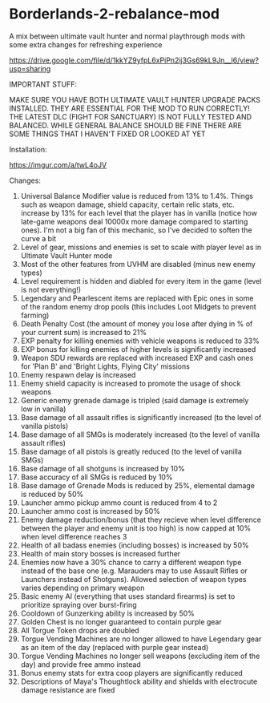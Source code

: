 # Borderlands-2-rebalance-mod
A mix between ultimate vault hunter and normal playthrough mods with some extra changes for refreshing experience

https://drive.google.com/file/d/1kkYZ9yfpL6xPiPn2ij3Gs69kL9Jn__l6/view?usp=sharing

IMPORTANT STUFF:

MAKE SURE YOU HAVE BOTH ULTIMATE VAULT HUNTER UPGRADE PACKS INSTALLED. THEY ARE ESSENTIAL FOR THE MOD TO RUN CORRECTLY!
THE LATEST DLC (FIGHT FOR SANCTUARY) IS NOT FULLY TESTED AND BALANCED. WHILE GENERAL BALANCE SHOULD BE FINE THERE ARE SOME THINGS THAT I HAVEN'T FIXED OR LOOKED AT YET

Installation:

https://imgur.com/a/twL4oJV

Changes:

1. Universal Balance Modifier value is reduced from 13% to 1.4%. Things such as weapon damage, shield capacity, certain relic stats, etc. increase by 13% for each level that the player has in vanilla (notice how late-game weapons deal 10000x more damage compared to starting ones). I'm not a big fan of this mechanic, so I've decided to soften the curve a bit
2. Level of gear, missions and enemies is set to scale with player level as in Ultimate Vault Hunter mode
3. Most of the other features from UVHM are disabled (minus new enemy types)
4. Level requirement is hidden and diabled for every item in the game (level is not everything!)
5. Legendary and Pearlescent items are replaced with Epic ones in some of the random enemy drop pools (this includes Loot Midgets to prevent farming)
6. Death Penalty Cost (the amount of money you lose after dying in % of your current sum) is increased to 21%
7. EXP penalty for killing enemies with vehicle weapons is reduced to 33%
8. EXP bonus for killing enemies of higher levels is significantly increased
9. Weapon SDU rewards are replaced with increased EXP and cash ones for 'Plan B' and 'Bright Lights, Flying City' missions
10. Enemy respawn delay is increased
11. Enemy shield capacity is increased to promote the usage of shock weapons
12. Generic enemy grenade damage is tripled (said damage is extremely low in vanilla)
13. Base damage of all assault rifles is significantly increased (to the level of vanilla pistols)
14. Base damage of all SMGs is moderately increased (to the level of vanilla assault rifles)
15. Base damage of all pistols is greatly reduced (to the level of vanilla SMGs)
16. Base damage of all shotguns is increased by 10%
17. Base accuracy of all SMGs is reduced by 10%
18. Base damage of Grenade Mods is reduced by 25%, elemental damage is reduced by 50%
19. Launcher ammo pickup ammo count is reduced from 4 to 2
20. Launcher ammo cost is increased by 50%
21. Enemy damage reduction/bonus (that they recieve when level difference between the player and enemy unit is too high) is now capped at 10% when level difference reaches 3
22. Health of all badass enemies (including bosses) is increased by 50%
23. Health of main story bosses is increased further 
24. Enemies now have a 30% chance to carry a different weapon type instead of the base one (e.g. Marauders may to use Assault Rifles or Launchers instead of Shotguns). Allowed selection of weapon types varies depending on primary weapon
25. Basic enemy AI (everything that uses standard firearms) is set to prioritize spraying over burst-firing
26. Cooldown of Gunzerking ability is increased by 50%
27. Golden Chest is no longer guaranteed to contain purple gear
28. All Torgue Token drops are doubled
29. Torgue Vending Machines are no longer allowed to have Legendary gear as an item of the day (replaced with purple gear instead)
30. Torgue Vending Machines no longer sell weapons (excluding item of the day) and provide free ammo instead
31. Bonus enemy stats for extra coop players are significantly reduced
32. Descriptions of Maya's Thoughtlock ability and shields with electrocute damage resistance are fixed
